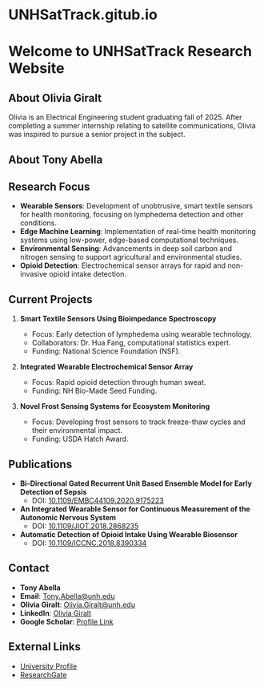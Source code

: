 # UNHSatTrack.gitub.io
# Welcome to UNHSatTrack Research Website

## About Olivia Giralt 
Olivia is an Electrical Engineering student graduating fall of 2025. After completing a summer internship relating to satellite communications, Olivia was inspired to pursue a senior project in the subject.
## About Tony Abella 


## Research Focus
- **Wearable Sensors**: Development of unobtrusive, smart textile sensors for health monitoring, focusing on lymphedema detection and other conditions.
- **Edge Machine Learning**: Implementation of real-time health monitoring systems using low-power, edge-based computational techniques.
- **Environmental Sensing**: Advancements in deep soil carbon and nitrogen sensing to support agricultural and environmental studies.
- **Opioid Detection**: Electrochemical sensor arrays for rapid and non-invasive opioid intake detection.

## Current Projects
1. **Smart Textile Sensors Using Bioimpedance Spectroscopy**  
   - Focus: Early detection of lymphedema using wearable technology.
   - Collaborators: Dr. Hua Fang, computational statistics expert.
   - Funding: National Science Foundation (NSF).

2. **Integrated Wearable Electrochemical Sensor Array**  
   - Focus: Rapid opioid detection through human sweat.
   - Funding: NH Bio-Made Seed Funding.

3. **Novel Frost Sensing Systems for Ecosystem Monitoring**  
   - Focus: Developing frost sensors to track freeze-thaw cycles and their environmental impact.
   - Funding: USDA Hatch Award.

## Publications
- **Bi-Directional Gated Recurrent Unit Based Ensemble Model for Early Detection of Sepsis**  
  - DOI: [10.1109/EMBC44109.2020.9175223](https://doi.org/10.1109/EMBC44109.2020.9175223)
- **An Integrated Wearable Sensor for Continuous Measurement of the Autonomic Nervous System**  
  - DOI: [10.1109/JIOT.2018.2868235](https://doi.org/10.1109/JIOT.2018.2868235)
- **Automatic Detection of Opioid Intake Using Wearable Biosensor**  
  - DOI: [10.1109/ICCNC.2018.8390334](https://doi.org/10.1109/ICCNC.2018.8390334)

## Contact
- **Tony Abella**
- **Email**: [Tony.Abella@unh.edu](mailto:Tony.Abella@unh.edu)
- **Olivia Giralt**: [Olivia.Giralt@unh.edu](mailto:Olivia.Giralt@unh.edu)
- **LinkedIn**: [Olivia Giralt](https://www.linkedin.com/in/olivia-giralt-75b266253/)
- **Google Scholar**: [Profile Link](https://scholar.google.com/citations?user=xxxxxxx)

## External Links
- [University Profile](https://www.unh.edu/ece/mdshaadmahmud)
- [ResearchGate](https://www.researchgate.net/profile/Md_Shaad_Mahmud)
